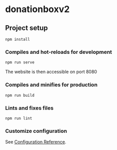 # donationboxv2

## Project setup
```
npm install
```

### Compiles and hot-reloads for development
```
npm run serve
```
The website is then accessible on port 8080


### Compiles and minifies for production
```
npm run build
```

### Lints and fixes files
```
npm run lint
```

### Customize configuration
See [Configuration Reference](https://cli.vuejs.org/config/).
